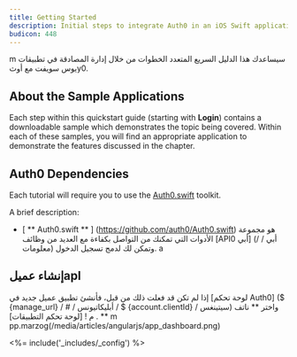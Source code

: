 ```yaml
---
title: Getting Started
description: Initial steps to integrate Auth0 in an iOS Swift application.
budicon: 448
---
```

m
سيساعدك هذا الدليل السريع المتعدد الخطوات من خلال إدارة المصادقة في تطبيقات يوس سويفت مع أوثy0.

## About the Sample Applications

Each step within this quickstart guide (starting with **Login**) contains a downloadable sample which demonstrates the topic being covered. Within each of these samples, you will find an appropriate application to demonstrate the features discussed in the chapter.

## Auth0 Dependencies

Each tutorial will require you to use the [Auth0.swift](https://github.com/auth0/Auth0.swift) toolkit.

A brief description:

- [ ** Auth0.swift ** ] (https://github.com/auth0/Auth0.swift) هو مجموعة الأدوات التي تمكنك من التواصل بكفاءة مع العديد من وظائف [API0 أبي] (/ أبي / معلومات) وتمكن لك لدمج تسجيل الدخول.
a
## إنشاء عميلapl

إذا لم تكن قد فعلت ذلك من قبل، فأنشئ تطبيق عميل جديد في [لوحة تحكم Auth0] ($ {manage_url} / # / أبليكاتيونس / $ {account.clientId} / سيتينغس) واختر ** ناتف ** .
م
! [لوحة تحكم التطبيقات] m pp.marzog(/media/articles/angularjs/app_dashboard.png)

<%= include('_includes/_config') %>
